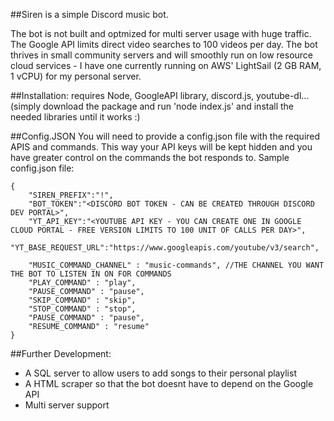 ##Siren is a simple Discord music bot.

The bot is not built and optmized for multi server usage with huge traffic. The Google API limits direct video searches to 100 videos per day. The bot thrives in small community servers and will smoothly run on low resource cloud services - I have one currently running on AWS' LightSail (2 GB RAM, 1 vCPU) for my personal server. 

##Installation:
requires Node, GoogleAPI library, discord.js, youtube-dl... (simply download the package and run 'node index.js' and install the needed libraries until it works :)
 
##Config.JSON
You will need to provide a config.json file with the required APIS and commands. This way your API keys will be kept hidden and you have greater control on the commands the bot responds to.
Sample config.json file:
```
{
    "SIREN_PREFIX":"!",
    "BOT_TOKEN":"<DISCORD BOT TOKEN - CAN BE CREATED THROUGH DISCORD DEV PORTAL>",
    "YT_API_KEY":"<YOUTUBE API KEY - YOU CAN CREATE ONE IN GOOGLE CLOUD PORTAL - FREE VERSION LIMITS TO 100 UNIT OF CALLS PER DAY>",
    "YT_BASE_REQUEST_URL":"https://www.googleapis.com/youtube/v3/search",

    "MUSIC_COMMAND_CHANNEL" : "music-commands", //THE CHANNEL YOU WANT THE BOT TO LISTEN IN ON FOR COMMANDS
    "PLAY_COMMAND" : "play",
    "PAUSE_COMMAND" : "pause",
    "SKIP_COMMAND" : "skip",
    "STOP_COMMAND" : "stop",
    "PAUSE_COMMAND" : "pause",
    "RESUME_COMMAND" : "resume"
}
```
##Further Development:
  - A SQL server to allow users to add songs to their personal playlist
  - A HTML scraper so that the bot doesnt have to depend on the Google API
  - Multi server support
